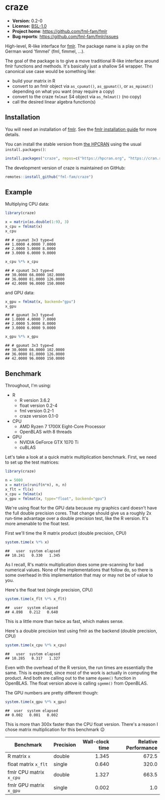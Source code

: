 # craze

* **Version:** 0.2-0
* **License:** [BSL-1.0](http://opensource.org/licenses/BSL-1.0)
* **Project home**: https://github.com/fml-fam/fmlr
* **Bug reports**: https://github.com/fml-fam/fmlr/issues


High-level, R-like interface for [fmlr](https://github.com/fml-fam/fmlr). The package name is a play on the German word 'fimmel' (fml, fimmel, ...).

The goal of the package is to give a move traditional R-like interface around fmlr functions and methods. It's basically just a shallow S4 wrapper. The canonical use case would be something like:

* build your matrix in R
* convert to an fmlr object via `as_cpumat()`, `as_gpumat()`, or `as_mpimat()` depending on what you want (may require a copy)
* convert to the craze `fmlmat` S4 object via `as_fmlmat()` (no copy)
* call the desired linear algebra function(s)


## Installation

You will need an installation of [fmlr](https://github.com/fml-fam/fmlr). See the [fmlr installation guide](https://fml-fam.github.io/fmlr/html/articles/01-installation.html) for more details.

You can install the stable version from [the HPCRAN](https://hpcran.org) using the usual `install.packages()`:

```r
install.packages("craze", repos=c("https://hpcran.org", "https://cran.rstudio.com"))
```

The development version of craze is maintained on GitHub:

```r
remotes::install_github("fml-fam/craze")
```



## Example

Multiplying CPU data:

```r
library(craze)

x = matrix(as.double(1:9), 3)
x_cpu = fmlmat(x)
x_cpu
```

    ## # cpumat 3x3 type=d
    ## 1.0000 4.0000 7.0000 
    ## 2.0000 5.0000 8.0000 
    ## 3.0000 6.0000 9.0000 

```r
x_cpu %*% x_cpu
```

    ## # cpumat 3x3 type=d
    ## 30.0000 66.0000 102.0000 
    ## 36.0000 81.0000 126.0000 
    ## 42.0000 96.0000 150.0000 

and GPU data:

```r
x_gpu = fmlmat(x, backend="gpu")
x_gpu
```

    ## # gpumat 3x3 type=d 
    ## 1.0000 4.0000 7.0000 
    ## 2.0000 5.0000 8.0000 
    ## 3.0000 6.0000 9.0000 

```r
x_gpu %*% x_gpu
```

    ## # gpumat 3x3 type=d 
    ## 30.0000 66.0000 102.0000 
    ## 36.0000 81.0000 126.0000 
    ## 42.0000 96.0000 150.0000 



## Benchmark

Throughout, I'm using:

* R
    - R version 3.6.2
    - float version 0.2-4
    - fml version 0.2-1
    - craze version 0.1-0
* CPU
    - AMD Ryzen 7 1700X Eight-Core Processor
    - OpenBLAS with 8 threads
* GPU
    - NVIDIA GeForce GTX 1070 Ti
    - cuBLAS

Let's take a look at a quick matrix multiplication benchmark. First, we need to set up the test matrices:

```r
library(craze)

n = 5000
x = matrix(runif(n*n), n, n)
x_flt = fl(x)
x_cpu = fmlmat(x)
x_gpu = fmlmat(x, type="float", backend="gpu")
```

We're using float for the GPU data because my graphics card doesn't have the full double precision cores. That change should give us a roughly 2x run-time advantage over a double precision test, like the R version. It's more amenable to the float test.

First we'll time the R matrix product (double precision, CPU)

```r
system.time(x %*% x)
```

    ##   user  system elapsed 
    ## 10.241   0.330   1.345

As I recall, R's matrix multiplication does some pre-scanning for bad numerical values. None of the implementations that follow do, so there is some overhead in this implementation that may or may not be of value to you.

Here's the float test (single precision, CPU)

```r
system.time(x_flt %*% x_flt)
```

    ##  user  system elapsed 
    ## 4.898   0.212   0.640 

This is a little more than twice as fast, which makes sense.

Here's a double precision test using fmlr as the backend (double precision, CPU)

```r
system.time(x_cpu %*% x_cpu)
```

    ##   user  system elapsed 
    ## 10.285   0.317   1.327 

Even with the overhead of the R version, the run times are essentially the same. This is expected, since most of the work is actually in computing the product. And both are calling out to the same `dgemm()` function in OpenBLAS. The float version above is calling `sgemm()` from OpenBLAS.

The GPU numbers are pretty different though:

```r
system.time(x_gpu %*% x_gpu)
```

    ##  user  system elapsed 
    ## 0.002   0.001   0.002

This is more than 300x faster than the CPU float version. There's a reason I chose matrix multiplication for this benchmark 😉


| Benchmark | Precision | Wall-clock time | Relative Performance |
|-----------|-----------|----------------:|---------------------:|
| R matrix `x` | double | 1.345 | 672.5 |
| float matrix `x_flt` | single | 0.640 | 320.0 |
| fmlr CPU matrix `x_cpu` | double | 1.327 | 663.5 |
| fmlr GPU matrix `x_gpu` | single | 0.002 | 1.0 |
